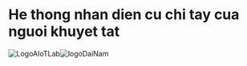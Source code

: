 # He thong nhan dien cu chi tay cua nguoi khuyet tat
![LogoAIoTLab](https://github.com/user-attachments/assets/13a7afe4-edc9-47a0-a947-18f7bb91d096)![logoDaiNam](https://github.com/user-attachments/assets/62f7716e-5fcc-4235-a0eb-14fce1af3aad)


